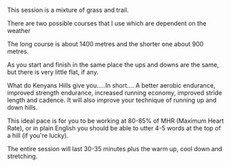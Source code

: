 This session is a mixture of grass and trail.
 
There are two possible courses that I use which are dependent on the weather
 
The long course is about 1400 metres and the shorter one about 900 metres.
 
As you start and finish in the same place the ups and downs are the same, but there is very little flat, if any.
 
What do Kenyans Hills give you.....In short.... A better aerobic endurance, improved strength endurance, increased running economy, improved stride length and cadence. It will also improve your technique of running up and down hills.
 
This ideal pace is for you to be working at 80-85% of MHR (Maximum Heart Rate), or in plain English you should be able to utter 4-5 words at the top of a hill (if you're lucky).
 
The entire session will last 30-35 minutes plus the warm up, cool down and stretching.